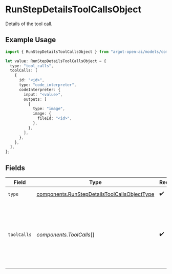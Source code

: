# RunStepDetailsToolCallsObject

Details of the tool call.

## Example Usage

```typescript
import { RunStepDetailsToolCallsObject } from "argot-open-ai/models/components";

let value: RunStepDetailsToolCallsObject = {
  type: "tool_calls",
  toolCalls: [
    {
      id: "<id>",
      type: "code_interpreter",
      codeInterpreter: {
        input: "<value>",
        outputs: [
          {
            type: "image",
            image: {
              fileId: "<id>",
            },
          },
        ],
      },
    },
  ],
};
```

## Fields

| Field                                                                                                                                                             | Type                                                                                                                                                              | Required                                                                                                                                                          | Description                                                                                                                                                       |
| ----------------------------------------------------------------------------------------------------------------------------------------------------------------- | ----------------------------------------------------------------------------------------------------------------------------------------------------------------- | ----------------------------------------------------------------------------------------------------------------------------------------------------------------- | ----------------------------------------------------------------------------------------------------------------------------------------------------------------- |
| `type`                                                                                                                                                            | [components.RunStepDetailsToolCallsObjectType](../../models/components/runstepdetailstoolcallsobjecttype.md)                                                      | :heavy_check_mark:                                                                                                                                                | Always `tool_calls`.                                                                                                                                              |
| `toolCalls`                                                                                                                                                       | *components.ToolCalls*[]                                                                                                                                          | :heavy_check_mark:                                                                                                                                                | An array of tool calls the run step was involved in. These can be associated with one of three types of tools: `code_interpreter`, `file_search`, or `function`.<br/> |